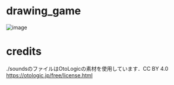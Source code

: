 # drawing_game
![image](https://github.com/trimscash/drawing_game/assets/42578480/bbe8a424-d6c0-4231-b2d5-889b6beb6736)

# credits
./soundsのファイルはOtoLogicの素材を使用しています．CC BY 4.0
https://otologic.jp/free/license.html

